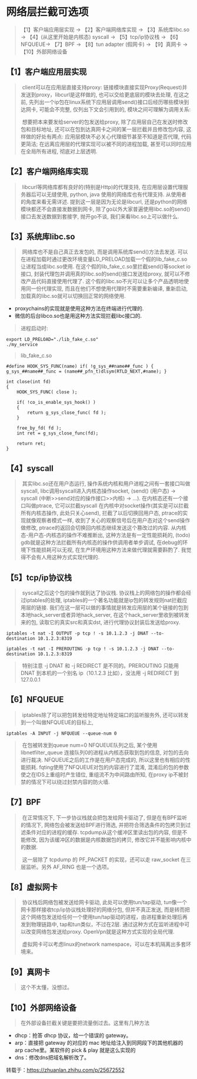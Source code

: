 # 网络层拦截可选项

> 【1】客户端应用层实现 -> 【2】客户端网络库实现 -> 【3】系统库libc.so -> 【4】(从这里开始是内核态) syscall -> 【5】tcp/ip协议栈 -> 【6】NFQUEUE-> 【7】BPF -> 【8】tun adapter (假网卡) -> 【9】真网卡 -> 【10】外部网络设备

## 【1】客户端应用层实现

> ​	client可以在应用层直接支持proxy: 链接模块直接实现Proxy(Request)并发送到proxy，libcurl是这样做的, 也可以交给更底层的模块去处理, 在这之前, 先列出一个ip包在linux系统下应用层调用send()接口后经历哪些模块到达网卡, 可能会不完整, 仅列出下文会引用到的, 模块之间可理解为调用关系:
>
> ​	想要把本来要发给server的包发送给proxy, 除了应用层自己在发送时修改包和目标地址, 还可以在包到达真网卡之间的某一层拦截并且修改包内容, 这样做的好处有两点: 应用层模块不必关心代理细节甚至不知道是否代理, 代码更简洁; 在远离应用层的代理实现可以被不同的进程加载, 甚至可以同时应用在全局所有进程, 彻底对上层透明.

## 【2】客户端网络库实现

> ​	libcurl等网络库都有良好的(特别是Http)的代理支持, 在应用层设置代理服务器后可以无缝使用, python, java 使用的网络库也有代理支持. 从使用者的角度来看无需详述. 提到这一层是因为无论是libcurl, 还是python的网络模块都还不会直接发数据到网卡, 除了go以外大家普遍使用libc.so的send()接口去发送数据到套接字, 抛开go不谈, 我们来看libc.so上可以做什么.

## 【3】系统库libc.so

> ​	网络库也不是自己真正去发包的, 而是调用系统库send()方法去发送. 可以在进程加载时通过更改环境变量LD_PRELOAD加载一个假的lib_fake_c.so让进程当成libc.so使用. 在这个假的lib_fake_c.so里拦截send()等socket io接口, 封装代理包并调用真的libc.so的send()接口发送给proxy, 就可以不修改产品代码直接使用代理了. 这个假的libc.so不光可以让多个产品透明地使用同一份代理实现, 而且在他们不想使用代理时不需要重新编译, 重新启动, 加载真的libc.so就可以切换回正常的网络使用.

* proxychains的实现就是使用这种方法在终端进行代理的.
* 微信的后台libco.so也是用这种方法实现拦截libc接口的.

> 进程启动时:

```
export LD_PRELOAD="./lib_fake_c.so"
./my_service
```

> lib_fake_c.so

```
#define HOOK_SYS_FUNC(name) if( !g_sys_##name##_func ) { g_sys_##name##_func = (name##_pfn_t)dlsym(RTLD_NEXT,#name); }

int close(int fd)
{
    HOOK_SYS_FUNC( close );

    if( !co_is_enable_sys_hook() )
    {
        return g_sys_close_func( fd );
    }

    free_by_fd( fd );
    int ret = g_sys_close_func(fd);

    return ret;
}
```

## 【4】syscall

> ​	其实libc.so还在用户态运行, 操作系统内核和用户进程之间有一套接口叫做syscall, libc调用syscall进入内核态操作socket, (send() (用户态) -> syscall (中断>>send对应的操作接口>>内核) -> ...). 在内核态还有一个接口叫做ptrace, 它可以拦截syscall 在内核中对socket操作(其实是可以拦截所有内核态操作, 此处只关心send), 拦截了以后切换回用户态, ptrace的实现就像观察者模式一样, 收到了关心的观察信号后在用户态对这个send操作做修改, ptrace的返回会切换回内核态继续发送这个篡改过的内容. 从内核态-用户态-内核态的操作不难推断出, 这种方法是有一定性能损耗的, (todo) gdb就是这种方法拦截所有内核态的操作供调用者单步调试, 在debug的环境下性能损耗可以无视, 在生产环境用这种方法来做代理就需要斟酌了. 我觉得不会有人用这种方式实现代理的.

## 【5】tcp/ip协议栈

> ​	syscall之后这个包的操作就到达了协议栈. 协议栈上的网络包的操作都会经过iptables的处理, iptables的一个著名功能就是ip包的转发规则nat拦截应用层的链接. 我们在这一层可以做的事情就是转发应用层的某个链接的包到本地hack_server或者异地hack_server, 在这个hack_server里收到被转发来的包, 读取它的真实src和真实dst, 进行代理协议封装后发送给proxy.

```
iptables -t nat -I OUTPUT -p tcp ! -s 10.1.2.3 -j DNAT --to-destination 10.1.2.3:8319
```

```
iptables -t nat -I PREROUTING -p tcp ! -s 10.1.2.3 -j DNAT --to-destination 10.1.2.3:8319
```

> ​	特别注意 -j DNAT 和 -j REDIRECT 是不同的。PREROUTING 只能用 DNAT 到本机的一个别名 ip（10.1.2.3 比如），没法用 -j REDIRECT 到 127.0.0.1

## 【6】NFQUEUE

> ​	iptables除了可以把包转发给特定地址特定端口的监听服务外, 还可以转发到一个叫做NFQUEUE的目标上,

```
iptables -A INPUT -j NFQUEUE --queue-num 0
```

> ​	在包被转发到queue num=0 NFQUEUE队列之后, 某个使用libnetfilter_queue 连接队列0的进程从内核态获取到包的信息, 对包的去向进行裁决. NFQUEUE之后的工作是在用户态完成的, 所以这里也有相应的性能损耗. fqting使用了NFQUEUE对包的内容进行了混淆, 混淆后的包的参数使之在IDS上重组时产生错位, 重组流不为中间路由所知, 在proxy ip不被封禁的情况下可以绕过封禁内容的防火墙.

## 【7】BPF

> ​	在正常情况下, 下一步协议栈就会把包发给网卡驱动了, 但是在有BPF监听的情况下, 网络包会被发送给BPF进行筛选, 并把符合筛选条件的包拷贝到过滤条件对应的进程的缓存. tcpdump从这个缓冲区里读出包的内容, 但是不能修改, 因为该缓冲区的数据是内核数据包的拷贝, 修改它并不能影响内核中的数据.
>
> ​	这一层除了 tcpdump 的 PF_PACKET 的实现，还可以走 raw_socket 在三层监听。另外 AF_RING 也是一个选项。

## 【8】虚拟网卡

> ​	协议栈后网络包被发送给网卡驱动, 此处可以使用tun/tap驱动, tun像一个网卡那样接收tcp/ip协议栈处理好的网络分包, 但并不真正发送, 而是转而把这个网络包发送给任何一个使用tun/tap驱动的进程，由进程重新处理后再发到物理链路中, tap和tun类似，不过在2层. 通过这种方式在监听进程中可以改变网络包发送给proxy. OpenVpn就是这种方式实现的全局代理.
>
> ​	虚拟网卡可以考虑linux的network namespace，可以在本机隔离出多套环境来。

## 【9】真网卡

> 这个不太懂，没想过。

## 【10】外部网络设备

> 在外部设备拦截关键是要把流量倒过去。这里有几种方法

* dhcp：抢答 dhcp 协议，给一个错误的 gateway。
* arp：直接把 gateway 的对应的 mac 地址给注入到同网段下的其他机器的 arp cache里。某软件的 pick & play 就是这么实现的
* dns：修改dns把域名解析改了。



转载于：<https://zhuanlan.zhihu.com/p/25672552>